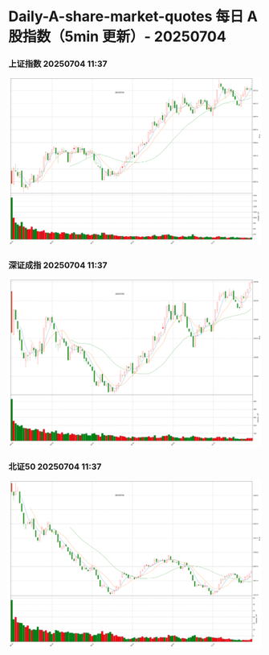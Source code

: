 
# Daily-A-share-market-quotes 每日 A 股指数（5min 更新）- 20250704

### 上证指数 20250704 11:37
![](./fig/2025/7/20250704-sh000001.png)

### 深证成指 20250704 11:37
![](./fig/2025/7/20250704-sz399001.png)

### 北证50 20250704 11:37
![](./fig/2025/7/20250704-bj899050.png)
